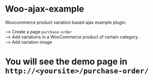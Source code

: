 # Woo-ajax-example
Woocommerce product variation based ajax example plugin.

--> Create a page `purchase-order` <br />
--> Add variations in a WooCommerce product of certain category. <br />
--> Add variation image

# You will see the demo page in `http://<yoursite>/purchase-order/`
